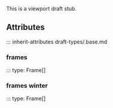 This is a viewport draft stub.

## Attributes
::: inherit-attributes draft-types/.base.md

### frames
::: type: Frame[]

### frames winter
::: type: Frame[]
